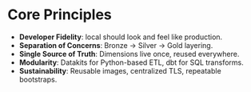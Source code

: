 # Core Principles

- **Developer Fidelity**: local should look and feel like production.
- **Separation of Concerns**: Bronze → Silver → Gold layering.
- **Single Source of Truth**: Dimensions live once, reused everywhere.
- **Modularity**: Datakits for Python-based ETL, dbt for SQL transforms.
- **Sustainability**: Reusable images, centralized TLS, repeatable bootstraps.
